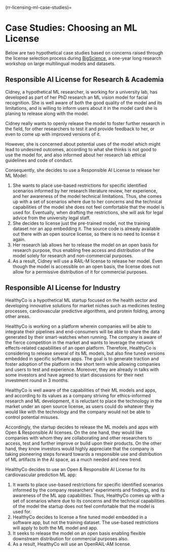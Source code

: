 (rr-licensing-ml-case-studies)=

# Case Studies: Choosing an ML License

Below are two hypothetical case studies based on concerns raised through the license selection process during [BigScience](https://bigscience.huggingface.co/), a one-year long research workshop on large multilingual models and datasets.

## Responsible AI License for Research & Academia

Cidney, a hypothetical ML researcher, is working for a university lab, has developed as part of her PhD research an ML vision model for facial recognition. She is well aware of both the good quality of the model and its limitations, and is willing to inform users about it in the model card she is planing to release along with the model.

Cidney really wants to openly release the model to foster further research in the field, for other researchers to test it and provide feedback to her, or even to come up with improved versions of it.

However, she is concerned about potential uses of the model which might lead to undesired outcomes, according to what she thinks is not good to use the model for, and also informed about her research lab ethical guidelines and code of conduct.

Consequently, she decides to use a Responsible AI License to release her ML Model:
1. She wants to place use-based restrictions for specific identified scenarios informed by her research literature review, her experience, and her awareness of the model technical limitations. Thus, she comes up with a set of scenarios where due to her concerns and the technical capabilities of the model she does not feel comfortable that the model is used for. Eventually, when drafting the restrictions, she will ask for legal advice from the university legal staff.
2. She decides to license just the pre-trained model, not the training dataset nor an app embedding it. The source code is already available out there with an open source license, so there is no need to license it again.
3. Her research lab allows her to release the model on an open basis for research purpose, thus enabling free access and distribution of the model solely for research and non-commercial purposes.
4. As a result, Cidney will use a RAIL-M license to release her model. Even though the model is accessible on an open basis, the license does not allow for a permissive distribution of it for commercial purposes.


## Responsible AI License for Industry

HealthyCo is a hypothetical ML startup focused on the health sector and developing innovative solutions for market niches such as medicines testing processes, cardiovascular predictive algorithms, and protein folding, among other areas.

HealthyCo is working on a platform wherein companies will be able to integrate their pipelines and end-consumers will be able to share the data generated by their smart-watches when running. The company is aware of the fierce competition in the market and wants to leverage the network effects-related capabilities of an open platform. Therefore, HealthyCo is considering to release several of its ML models, but also fine tuned versions embedded in specific software apps. The goal is to generate traction and foster adoption of the platform in the short term while allowing companies and users to test and experience. Moreover, they are already in talks with some investors and have agreed to start discussions for their next investment round in 3 months.

HealthyCo is well aware of the capabilities of their ML models and apps, and according to its values as a company striving for ethics-informed research and ML development, it is reluctant to place the technology in the market under an open source license, as users could do whatever they would like with the technology and the company would not be able to control potential misuses.

Accordingly, the startup decides to release the ML models and apps with Open & Responsible AI licenses. On the one hand, they would like companies with whom they are collaborating and other researchers to access, test and further improve or build upon their products. On the other hand, they know investors would highly appreciate that the company is taking pioneering steps forward towards a responsible use and distribution of ML artifacts in the AI space, as a much needed and new trend.

HealthyCo decides to use an Open & Responsible AI License for its cardiovascular prediction ML app:
1. It wants to place use-based restrictions for specific identified scenarios informed by the company researchers' experiments and findings, and its awareness of the ML app capabilities. Thus, HealthyCo comes up with a set of scenarios where due to its concerns and the technical capabilities of the model the startup does not feel comfortable that the model is used for.
2. HealthyCo decides to license a fine tuned model embedded in a software app, but not the training dataset. The use-based restrictions will apply to both the ML model and app.
3. It seeks to release the model on an open basis enabling flexible downstream distribution for commercial purposes also.
4. As a result, HealthyCo will use an OpenRAIL-AM license.
